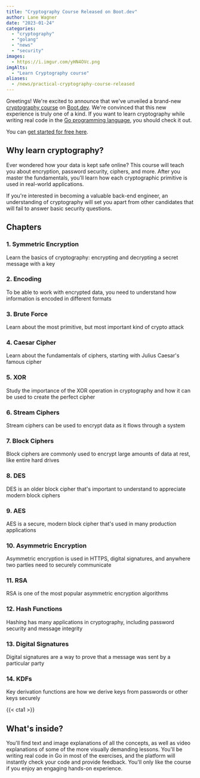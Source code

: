 ```yaml
---
title: "Cryptography Course Released on Boot.dev"
author: Lane Wagner
date: "2023-01-24"
categories: 
  - "cryptography"
  - "golang"
  - "news"
  - "security"
images: 
  - https://i.imgur.com/yHN4OVc.png
imgAlts:
  - "Learn Cryptography course"
aliases:
  - /news/practical-cryptography-course-released
---
```


Greetings! We're excited to announce that we've unveiled a brand-new [cryptography course](https://boot.dev/learn/learn-cryptography) on [Boot.dev](https://boot.dev). We're convinced that this new experience is truly one of a kind. If you want to learn cryptography while writing real code in the [Go programming language](https://boot.dev/learn/learn-golang), you should check it out.

You can [get started for free here](https://boot.dev/learn/learn-cryptography).

## Why learn cryptography?

Ever wondered how your data is kept safe online? This course will teach you about encryption, password security, ciphers, and more. After you master the fundamentals, you'll learn how each cryptographic primitive is used in real-world applications.

If you're interested in becoming a valuable back-end engineer, an understanding of cryptography will set you apart from other candidates that will fail to answer basic security questions.

## Chapters

### 1. Symmetric Encryption

Learn the basics of cryptography: encrypting and decrypting a secret message with a key

### 2. Encoding

To be able to work with encrypted data, you need to understand how information is encoded in different formats

### 3. Brute Force

Learn about the most primitive, but most important kind of crypto attack

### 4. Caesar Cipher

Learn about the fundamentals of ciphers, starting with Julius Caesar's famous cipher

### 5. XOR

Study the importance of the XOR operation in cryptography and how it can be used to create the perfect cipher

### 6. Stream Ciphers

Stream ciphers can be used to encrypt data as it flows through a system

### 7. Block Ciphers

Block ciphers are commonly used to encrypt large amounts of data at rest, like entire hard drives

### 8. DES

DES is an older block cipher that's important to understand to appreciate modern block ciphers

### 9. AES

AES is a secure, modern block cipher that's used in many production applications

### 10. Asymmetric Encryption

Asymmetric encryption is used in HTTPS, digital signatures, and anywhere two parties need to securely communicate

### 11. RSA

RSA is one of the most popular asymmetric encryption algorithms

### 12. Hash Functions

Hashing has many applications in cryptography, including password security and message integrity

### 13. Digital Signatures

Digital signatures are a way to prove that a message was sent by a particular party

### 14. KDFs

Key derivation functions are how we derive keys from passwords or other keys securely

{{< cta1 >}}

## What's inside?

You'll find text and image explanations of all the concepts, as well as video explanations of some of the more visually demanding lessons. You'll be writing real code in Go in most of the exercises, and the platform will instantly check your code and provide feedback. You'll only like the course if you enjoy an engaging hands-on experience.
